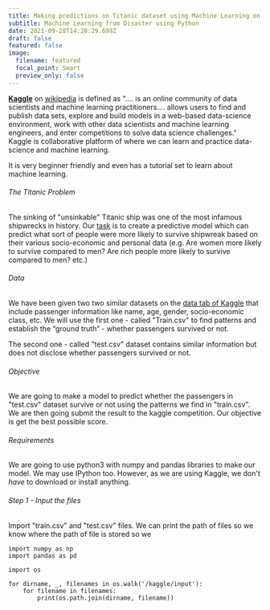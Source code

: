 ```yaml
---
title: Making predictions on Titanic dataset using Machine Learning on Kaggle
subtitle: Machine Learning from Disaster using Python
date: 2021-09-28T14:28:29.699Z
draft: false
featured: false
image:
  filename: featured
  focal_point: Smart
  preview_only: false
---
```

**[Kaggle](https://www.kaggle.com/)** on [wikipedia](https://en.wikipedia.org/wiki/Kaggle) is defined as ".... is an online community of data scientists and machine learning practitioners.... allows users to find and publish data sets, explore and build models in a web-based data-science environment, work with other data scientists and machine learning engineers, and enter competitions to solve data science challenges." Kaggle is collaborative platform of where we can learn and practice data-science and machine learning.

It is very beginner friendly and even has a tutorial set to learn about machine learning.

###### The Titanic Problem

The sinking of "unsinkable" Titanic ship was one of the most infamous shipwrecks in history. Our [task](https://www.kaggle.com/c/titanic/) is to create a predictive model which can predict what sort of people were more likely to survive shipwreak based on their various socio-economic and personal data (e.g. Are women more likely to survive compared to men? Are rich people more likely to survive compared to men? etc.)

###### Data

We have been given two two similar datasets on the [data tab of Kaggle](https://www.kaggle.com/c/titanic/data) that include passenger information like name, age, gender, socio-economic class, etc. We will use the first one - called "Train.csv" to find patterns and establish the “ground truth” - whether passengers survived or not.

The second one - called  "test.csv" dataset contains similar information but does not disclose whether passengers survived or not.

###### Objective

We are going to make a model to predict whether the passengers in "test.csv" dataset survive or not using the patterns we find in "train.csv". We are then going submit the result to the kaggle competition. Our objective is get the best possible score.

###### Requirements

We are going to use python3 with numpy and pandas libraries to make our model. We may use IPython too. However, as we are using Kaggle, we don't *have* to download or install anything.

###### Step 1 - Input the files

Import "train.csv" and "test.csv" files. We can print the path of files so we know where the path of file is stored so we 



```
import numpy as np
import pandas as pd

import os

for dirname, _, filenames in os.walk('/kaggle/input'):
    for filename in filenames:
        print(os.path.join(dirname, filename))
```